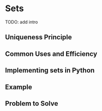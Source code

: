 # Sets
TODO: add intro

## Uniqueness Principle

## Common Uses and Efficiency

## Implementing sets in Python

## Example 

## Problem to Solve